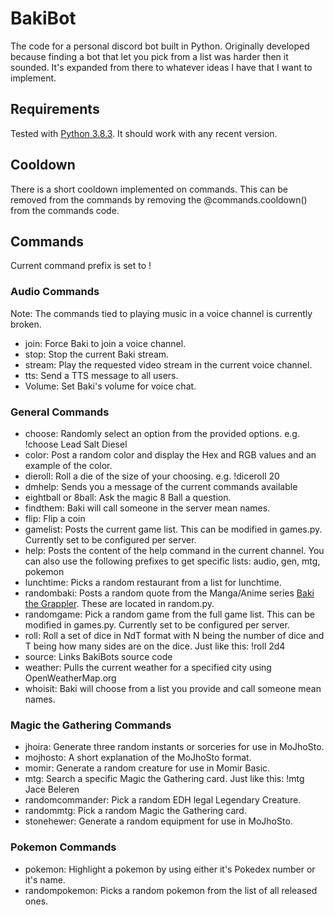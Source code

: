 # BakiBot
The code for a personal discord bot built in Python. Originally developed because finding a bot that let you pick from a list was harder then it sounded. It's expanded from there to whatever ideas I have that I want to implement.

## Requirements
Tested with [Python 3.8.3](https://www.python.org/downloads/release/python-383/). It should work with any recent version. 

## Cooldown
There is a short cooldown implemented on commands. This can be removed from the commands by removing the @commands.cooldown() from the commands code.

## Commands
Current command prefix is set to !

### Audio Commands
Note: The commands tied to playing music in a voice channel is currently broken. 
- join: Force Baki to join a voice channel.
- stop: Stop the current Baki stream.
- stream: Play the requested video stream in the current voice channel.
- tts: Send a TTS message to all users. 
- Volume: Set Baki's volume for voice chat. 

### General Commands
- choose: Randomly select an option from the provided options. e.g. !choose Lead Salt Diesel
- color: Post a random color and display the Hex and RGB values and an example of the color. 
- dieroll: Roll a die of the size of your choosing. e.g. !diceroll 20
- dmhelp: Sends you a message of the current commands available
- eightball or 8ball: Ask the magic 8 Ball a question. 
- findthem: Baki will call someone in the server mean names.
- flip: Flip a coin
- gamelist: Posts the current game list. This can be modified in games.py. Currently set to be configured per server.
- help: Posts the content of the help command in the current channel. You can also use the following prefixes to get specific lists: audio, gen, mtg, pokemon
- lunchtime: Picks a random restaurant from a list for lunchtime. 
- randombaki: Posts a random quote from the Manga/Anime series [Baki the Grappler](https://en.wikipedia.org/wiki/Baki_the_Grappler). These are located in random.py. 
- randomgame: Pick a random game from the full game list. This can be modified in games.py. Currently set to be configured per server.
- roll: Roll a set of dice in NdT format with N being the number of dice and T being how many sides are on the dice. Just like this: !roll 2d4
- source: Links BakiBots source code
- weather: Pulls the current weather for a specified city using OpenWeatherMap.org
- whoisit: Baki will choose from a list you provide and call someone mean names.

### Magic the Gathering Commands
- jhoira: Generate three random instants or sorceries for use in MoJhoSto.
- mojhosto: A short explanation of the MoJhoSto format.
- momir: Generate a random creature for use in Momir Basic.
- mtg: Search a specific Magic the Gathering card. Just like this: !mtg Jace Beleren
- randomcommander: Pick a random EDH legal Legendary Creature.
- randommtg: Pick a random Magic the Gathering card.
- stonehewer: Generate a random equipment for use in MoJhoSto.

### Pokemon Commands
- pokemon: Highlight a pokemon by using either it's Pokedex number or it's name.
- randompokemon: Picks a random pokemon from the list of all released ones. 